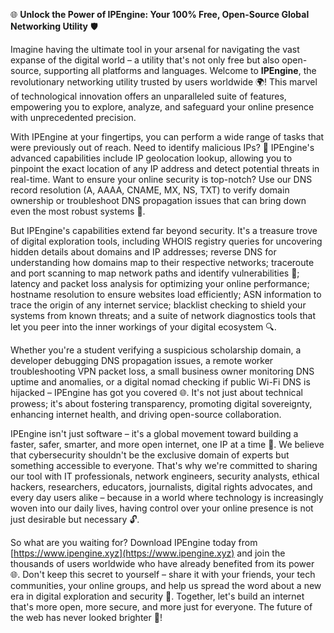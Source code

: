 🌐 **Unlock the Power of IPEngine: Your 100% Free, Open-Source Global Networking Utility** 🛡️

Imagine having the ultimate tool in your arsenal for navigating the vast expanse of the digital world – a utility that's not only free but also open-source, supporting all platforms and languages. Welcome to **IPEngine**, the revolutionary networking utility trusted by users worldwide 🌍! This marvel of technological innovation offers an unparalleled suite of features, empowering you to explore, analyze, and safeguard your online presence with unprecedented precision.

With IPEngine at your fingertips, you can perform a wide range of tasks that were previously out of reach. Need to identify malicious IPs? 🔐 IPEngine's advanced capabilities include IP geolocation lookup, allowing you to pinpoint the exact location of any IP address and detect potential threats in real-time. Want to ensure your online security is top-notch? Use our DNS record resolution (A, AAAA, CNAME, MX, NS, TXT) to verify domain ownership or troubleshoot DNS propagation issues that can bring down even the most robust systems 📡.

But IPEngine's capabilities extend far beyond security. It's a treasure trove of digital exploration tools, including WHOIS registry queries for uncovering hidden details about domains and IP addresses; reverse DNS for understanding how domains map to their respective networks; traceroute and port scanning to map network paths and identify vulnerabilities 🚀; latency and packet loss analysis for optimizing your online performance; hostname resolution to ensure websites load efficiently; ASN information to trace the origin of any internet service; blacklist checking to shield your systems from known threats; and a suite of network diagnostics tools that let you peer into the inner workings of your digital ecosystem 🔍.

Whether you're a student verifying a suspicious scholarship domain, a developer debugging DNS propagation issues, a remote worker troubleshooting VPN packet loss, a small business owner monitoring DNS uptime and anomalies, or a digital nomad checking if public Wi-Fi DNS is hijacked – IPEngine has got you covered 🌐. It's not just about technical prowess; it's about fostering transparency, promoting digital sovereignty, enhancing internet health, and driving open-source collaboration.

IPEngine isn't just software – it's a global movement toward building a faster, safer, smarter, and more open internet, one IP at a time 🚀. We believe that cybersecurity shouldn't be the exclusive domain of experts but something accessible to everyone. That's why we're committed to sharing our tool with IT professionals, network engineers, security analysts, ethical hackers, researchers, educators, journalists, digital rights advocates, and every day users alike – because in a world where technology is increasingly woven into our daily lives, having control over your online presence is not just desirable but necessary 🔓.

So what are you waiting for? Download IPEngine today from [https://www.ipengine.xyz](https://www.ipengine.xyz) and join the thousands of users worldwide who have already benefited from its power 🌐. Don't keep this secret to yourself – share it with your friends, your tech communities, your online groups, and help us spread the word about a new era in digital exploration and security 💬. Together, let's build an internet that's more open, more secure, and more just for everyone. The future of the web has never looked brighter 🔦!